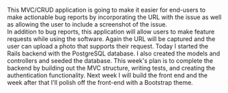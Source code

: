 This MVC/CRUD application is going to make it easier for end-users to make actionable bug reports by incorporating the URL with the issue as well as allowing the user to include a screenshot of the issue. 
<br>
In addition to bug reports, this application will allow users to make feature requests while using the software. Again the URL will be captured and the user can upload a photo that supports their request. 
Today I started the Rails backend with the PostgreSQL database. I also created the models and controllers and seeded the database. 
This week's plan is to complete the backend by building out the MVC structure, writing tests, and creating the authentication functionality. 
Next week I will build the front end and the week after that I'll polish off the front-end with a Bootstrap theme. 
